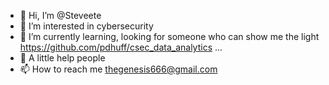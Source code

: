 - 👋 Hi, I’m @Steveete
- 👀 I’m interested in cybersecurity
- 🌱 I’m currently learning, looking for someone who can show me the light     https://github.com/pdhuff/csec_data_analytics ...
- 💞️ A little help people
- 📫 How to reach me thegenesis666@gmail.com

<!---
Steveete/Steveete is a ✨ special ✨ repository because its `README.md` (this file) appears on your GitHub profile.
You can click the Preview link to take a look at your changes.
--->
